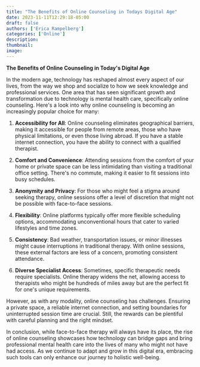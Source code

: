 ```yaml
---
title: "The Benefits of Online Counseling in Todays Digital Age"
date: 2023-11-11T12:29:18-05:00
draft: false
authors: ['Erica Rampelberg']
categories: ['Online']
description: 
thumbnail: 
image: 
---
```



**The Benefits of Online Counseling in Today's Digital Age**

 

In the modern age, technology has reshaped almost every aspect of our lives, from the way we shop and socialize to how we seek knowledge and professional services. One area that has seen significant growth and transformation due to technology is mental health care, specifically online counseling. Here's a look into why online counseling is becoming an increasingly popular choice for many:

 

1. **Accessibility for All**: Online counseling eliminates geographical barriers, making it accessible for people from remote areas, those who have physical limitations, or even those living abroad. If you have a stable internet connection, you have the ability to connect with a qualified therapist.

 

2. **Comfort and Convenience**: Attending sessions from the comfort of your home or private space can be less intimidating than visiting a traditional office setting. There's no commute, making it easier to fit sessions into busy schedules.

 

3. **Anonymity and Privacy**: For those who might feel a stigma around seeking therapy, online sessions offer a level of discretion that might not be possible with face-to-face sessions.

 

4. **Flexibility**: Online platforms typically offer more flexible scheduling options, accommodating unconventional hours that cater to varied lifestyles and time zones.

 

5. **Consistency**: Bad weather, transportation issues, or minor illnesses might cause interruptions in traditional therapy. With online sessions, these external factors are less of a concern, promoting consistent attendance.

 

6. **Diverse Specialist Access**: Sometimes, specific therapeutic needs require specialists. Online therapy widens the net, allowing access to therapists who might be hundreds of miles away but are the perfect fit for one's unique requirements.

 

However, as with any modality, online counseling has challenges. Ensuring a private space, a reliable internet connection, and setting boundaries for uninterrupted session time are crucial. Still, the rewards can be plentiful with careful planning and the right mindset.

 

In conclusion, while face-to-face therapy will always have its place, the rise of online counseling showcases how technology can bridge gaps and bring professional mental health care into the lives of many who might not have had access. As we continue to adapt and grow in this digital era, embracing such tools can only enhance our journey to holistic well-being.